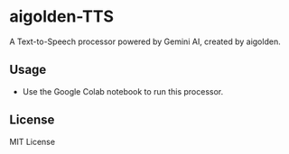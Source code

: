 # aigolden-TTS
A Text-to-Speech processor powered by Gemini AI, created by aigolden.

## Usage
- Use the Google Colab notebook to run this processor.


## License
MIT License
